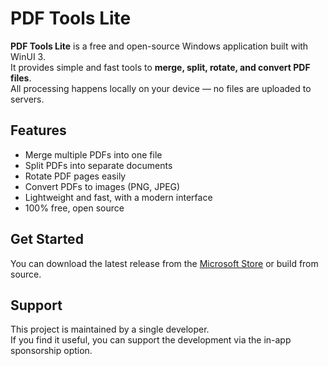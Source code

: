 # PDF Tools Lite

**PDF Tools Lite** is a free and open-source Windows application built with WinUI 3.  
It provides simple and fast tools to **merge, split, rotate, and convert PDF files**.  
All processing happens locally on your device — no files are uploaded to servers.

## Features
- Merge multiple PDFs into one file
- Split PDFs into separate documents
- Rotate PDF pages easily
- Convert PDFs to images (PNG, JPEG)
- Lightweight and fast, with a modern interface
- 100% free, open source

## Get Started
You can download the latest release from the [Microsoft Store](https://apps.microsoft.com/) or build from source.

## Support
This project is maintained by a single developer.  
If you find it useful, you can support the development via the in-app sponsorship option.
